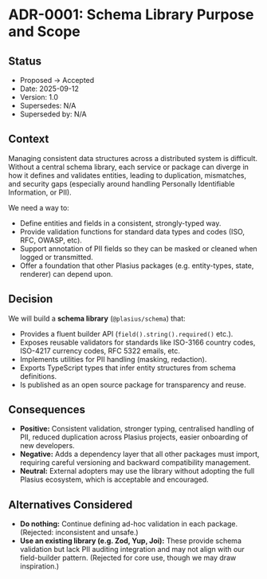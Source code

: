 # ADR-0001: Schema Library Purpose and Scope

## Status

- Proposed → Accepted
- Date: 2025-09-12
- Version: 1.0
- Supersedes: N/A
- Superseded by: N/A

## Context

Managing consistent data structures across a distributed system is difficult. Without a central schema library, each service or package can diverge in how it defines and validates entities, leading to duplication, mismatches, and security gaps (especially around handling Personally Identifiable Information, or PII).

We need a way to:

- Define entities and fields in a consistent, strongly-typed way.
- Provide validation functions for standard data types and codes (ISO, RFC, OWASP, etc).
- Support annotation of PII fields so they can be masked or cleaned when logged or transmitted.
- Offer a foundation that other Plasius packages (e.g. entity-types, state, renderer) can depend upon.

## Decision

We will build a **schema library** (`@plasius/schema`) that:

- Provides a fluent builder API (`field().string().required()` etc.).
- Exposes reusable validators for standards like ISO-3166 country codes, ISO-4217 currency codes, RFC 5322 emails, etc.
- Implements utilities for PII handling (masking, redaction).
- Exports TypeScript types that infer entity structures from schema definitions.
- Is published as an open source package for transparency and reuse.

## Consequences

- **Positive:** Consistent validation, stronger typing, centralised handling of PII, reduced duplication across Plasius projects, easier onboarding of new developers.
- **Negative:** Adds a dependency layer that all other packages must import, requiring careful versioning and backward compatibility management.
- **Neutral:** External adopters may use the library without adopting the full Plasius ecosystem, which is acceptable and encouraged.

## Alternatives Considered

- **Do nothing:** Continue defining ad-hoc validation in each package. (Rejected: inconsistent and unsafe.)
- **Use an existing library (e.g. Zod, Yup, Joi):** These provide schema validation but lack PII auditing integration and may not align with our field-builder pattern. (Rejected for core use, though we may draw inspiration.)
